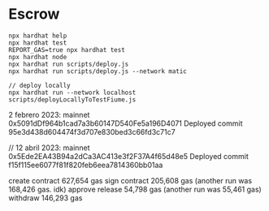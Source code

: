 # Escrow

```shell
npx hardhat help
npx hardhat test
REPORT_GAS=true npx hardhat test
npx hardhat node
npx hardhat run scripts/deploy.js
npx hardhat run scripts/deploy.js --network matic

// deploy locally
npx hardhat run --network localhost scripts/deployLocallyToTestFiume.js
```


2 febrero 2023: mainnet 0x5091dDf964b1cad7a3b60147D540Fe5a196D4071 
Deployed commit 95e3d438d604474f3d707e830bed3c66fd3c71c7

// 12 abril 2023: mainnet 0x5Ede2EA43B94a2dCa3AC413e3f2F37A4f65d48e5 
Deployed commit f15f115ee6077f81f820feb6eea7814360bb01aa

create contract 627,654 gas
sign contract 205,608 gas (another run was 168,426 gas. idk)
approve release 54,798 gas (another run was 55,461 gas)
withdraw 146,293 gas